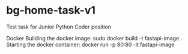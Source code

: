 # bg-home-task-v1
Test task for Junior Python Coder position


Docker
Building the docker image: 
sudo docker build -t fastapi-image .
Starting the docker container: 
docker run -p 80:80 -it fastapi-image


